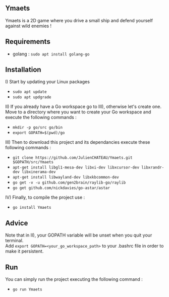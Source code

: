 ## Ymaets

Ymaets is a 2D game where you drive a small ship and defend yourself against wild enemies !

## Requirements

- golang : `sudo apt install golang-go`

## Installation

I) Start by updating your Linux packages

- `sudo apt update`
- `sudo apt updgrade`

II) If you already have a Go workspace go to III), otherwise let's create one.   
Move to a directory where you want to create your Go workspace and execute the following commands :

- `mkdir -p go/src go/bin`
- `export GOPATH=$(pwd)/go`

III) Then to download this project and its dependancies execute these following commands :

- `git clone https://github.com/JulienCHATEAU/Ymaets.git $GOPATH/src/Ymaets`
- `apt-get install libgl1-mesa-dev libxi-dev libxcursor-dev libxrandr-dev libxinerama-dev`
- `apt-get install libwayland-dev libxkbcommon-dev `
- `go get -v -u github.com/gen2brain/raylib-go/raylib`
- `go get github.com/nickdavies/go-astar/astar`

IV) Finally, to compile the project use :

- `go install Ymaets`

## Advice

Note that in II), your GOPATH variable will be unset when you quit your terminal.  
Add `export GOPATH=<your_go_workspace_path>` to your .bashrc file in order to make it persistent.

## Run 

You can simply run the project executing the following command :

- `go run Ymaets`